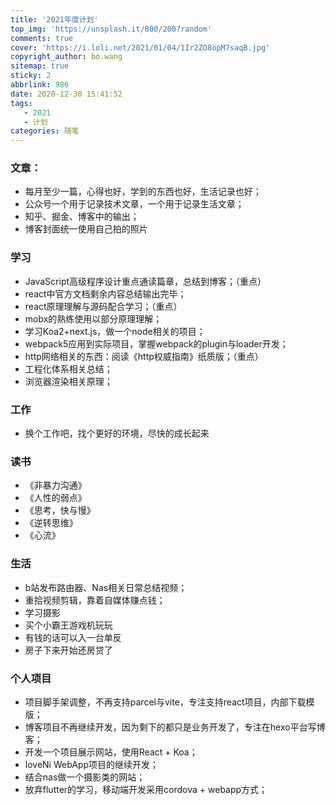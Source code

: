 ```yaml
---
title: '2021年度计划'
top_img: 'https://unsplash.it/800/200?random'
comments: true
cover: 'https://i.loli.net/2021/01/04/1Ir2ZO8opM7saqB.jpg'
copyright_author: bo.wang
sitemap: true
sticky: 2
abbrlink: 986
date: 2020-12-30 15:41:52
tags:
   - 2021
   - 计划
categories: 随笔
---
```


### 文章：

-   每月至少一篇，心得也好，学到的东西也好，生活记录也好；
-   公众号一个用于记录技术文章，一个用于记录生活文章；
-   知乎、掘金、博客中的输出；
-   博客封面统一使用自己拍的照片

### 学习

-   JavaScript高级程序设计重点通读篇章，总结到博客；（重点）
-   react中官方文档剩余内容总结输出完毕；
-   react原理理解与源码配合学习；（重点）
-   mobx的熟练使用以部分原理理解；
-   学习Koa2+next.js，做一个node相关的项目；
-   webpack5应用到实际项目，掌握webpack的plugin与loader开发；
-   http网络相关的东西：阅读《http权威指南》纸质版；（重点）
-   工程化体系相关总结；
-   浏览器渲染相关原理；

### 工作

-   换个工作吧，找个更好的环境，尽快的成长起来

### 读书

-   《非暴力沟通》
-   《人性的弱点》
-   《思考，快与慢》
-   《逆转思维》
-   《心流》

### 生活

-   b站发布路由器、Nas相关日常总结视频；
-   重拾视频剪辑，靠着自媒体赚点钱；
-   学习摄影
-   买个小霸王游戏机玩玩
-   有钱的话可以入一台单反
-   房子下来开始还房贷了

### 个人项目

-   项目脚手架调整，不再支持parcel与vite，专注支持react项目，内部下载模版；
-   博客项目不再继续开发，因为剩下的都只是业务开发了，专注在hexo平台写博客；
-   开发一个项目展示网站，使用React + Koa；
-   loveNi WebApp项目的继续开发；
-   结合nas做一个摄影类的网站；
-   放弃flutter的学习，移动端开发采用cordova + webapp方式；

